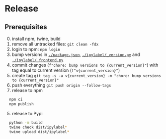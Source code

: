 # Release

## Prerequisites

0. install npm, twine, build
1. remove all untracked files: `git clean -fdx`
1. login to npm: `npm login`
1. bump versions in [`./package.json`](./package.json), [`./ipylabel/_version.py`](./ipylabel/_version.py) and [`./ipylabel/_frontend.py`](./ipylabel/_frontend.py)
1. commit changes (`f"chore: bump versions to {current_version}"`) with tag equal to current version (`f"v{current_version}"`)
1. create tag `git tag -s -a v{current_version} -m "chore: bump versions to {current_version}"`
1. push everything `git push origin --follow-tags`
1. release to npm

```sh
  npm ci
  npm publish
```

5. release to Pypi

```sh
  python -m build
  twine check dist/ipylabel*
  twine upload dist/ipylabel*
```
